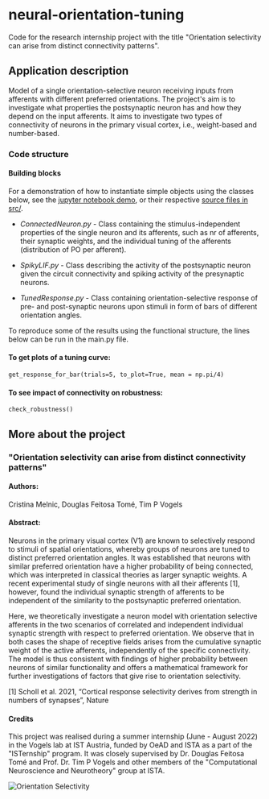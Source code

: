 # neural-orientation-tuning
Code for the research internship project with the title "Orientation selectivity can arise from distinct connectivity patterns".

## Application description
Model of a single orientation-selective neuron receiving inputs from afferents with
different preferred orientations. The project's aim is to investigate what properties the postsynaptic neuron has
and how they depend on the input afferents. It aims to investigate two types of connectivity of neurons
in the primary visual cortex, i.e., weight-based and number-based.

### Code structure

#### Building blocks
For a demonstration of how to instantiate simple objects using the classes below, see the [jupyter notebook demo](https://github.com/cristina-v-melnic/neural-orientation-tuning/blob/main/src/Demo.ipynb),
or their respective [source files in src/](https://github.com/cristina-v-melnic/neural-orientation-tuning/tree/main/src).

- *ConnectedNeuron.py* - Class containing the stimulus-independent properties of the single neuron and
                    its afferents, such as nr of afferents, their synaptic weights, and the individual
                    tuning of the afferents (distribution of PO per afferent).
                    
- *SpikyLIF.py* - Class describing the activity of the postsynaptic neuron
    given the circuit connectivity and spiking activity of the
    presynaptic neurons.
    
- *TunedResponse.py* - Class containing orientation-selective response of
                       pre- and post-synaptic neurons upon stimuli in form
                       of bars of different orientation angles.
                       


To reproduce some of the results using the functional structure, the lines below can be run in the main.py file. 
#### To get plots of a tuning curve:
`get_response_for_bar(trials=5, to_plot=True, mean = np.pi/4)`

#### To see impact of connectivity on robustness:
`check_robustness()`


## More about the project 
### "Orientation selectivity can arise from distinct connectivity patterns"

#### Authors:
Cristina Melnic, Douglas Feitosa Tomé, Tim P Vogels

#### Abstract:
Neurons in the primary visual cortex (V1) are known to selectively respond to stimuli of spatial orientations, whereby groups of neurons are tuned to distinct preferred orientation angles. It was established that neurons with similar preferred orientation have a higher probability of being connected, which was interpreted in classical theories as larger synaptic weights. A recent experimental study of single neurons with all their afferents [1], however, found the individual synaptic strength of afferents to be independent of the similarity to the postsynaptic preferred orientation. 

Here, we theoretically investigate a neuron model with orientation selective afferents in the two scenarios of correlated and independent individual synaptic strength with respect to preferred orientation.  We observe that in both cases the shape of receptive fields arises from the cumulative synaptic weight of the active afferents, independently 
of the specific connectivity. The model is thus consistent with findings of higher probability between neurons of similar functionality and offers a mathematical framework for further investigations of factors that give rise to orientation selectivity.

[1] Scholl et al. 2021, “Cortical response selectivity derives from strength in numbers of synapses”, Nature

#### Credits
This project was realised during a summer internship (June - August 2022) in the Vogels lab at IST Austria, funded by OeAD and ISTA
as a part of the "ISTernship" program. It was closely supervised by Dr. Douglas Feitosa Tomé and Prof. Dr. Tim P Vogels and other members of the "Computational Neuroscience and Neurotheory" group at ISTA.


![Orientation Selectivity](https://user-images.githubusercontent.com/103945852/186901425-ae2e1717-49e3-4b00-a959-7b5f560caa11.png)
